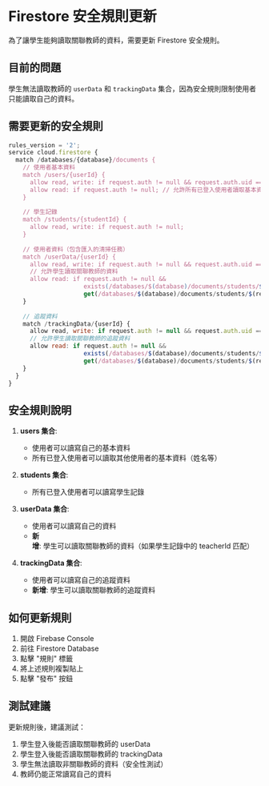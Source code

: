 # Firestore 安全規則更新

為了讓學生能夠讀取關聯教師的資料，需要更新 Firestore 安全規則。

## 目前的問題
學生無法讀取教師的 `userData` 和 `trackingData` 集合，因為安全規則限制使用者只能讀取自己的資料。

## 需要更新的安全規則

```javascript
rules_version = '2';
service cloud.firestore {
  match /databases/{database}/documents {
    // 使用者基本資料
    match /users/{userId} {
      allow read, write: if request.auth != null && request.auth.uid == userId;
      allow read: if request.auth != null; // 允許所有已登入使用者讀取基本資料
    }
    
    // 學生記錄
    match /students/{studentId} {
      allow read, write: if request.auth != null;
    }
    
    // 使用者資料（包含匯入的清掃任務）
    match /userData/{userId} {
      allow read, write: if request.auth != null && request.auth.uid == userId;
      // 允許學生讀取關聯教師的資料
      allow read: if request.auth != null && 
                     exists(/databases/$(database)/documents/students/$(request.auth.uid)) &&
                     get(/databases/$(database)/documents/students/$(request.auth.uid)).data.teacherId == userId;
    }
    
    // 追蹤資料
    match /trackingData/{userId} {
      allow read, write: if request.auth != null && request.auth.uid == userId;
      // 允許學生讀取關聯教師的追蹤資料
      allow read: if request.auth != null && 
                     exists(/databases/$(database)/documents/students/$(request.auth.uid)) &&
                     get(/databases/$(database)/documents/students/$(request.auth.uid)).data.teacherId == userId;
    }
  }
}
```

## 安全規則說明

1. **users 集合**: 
   - 使用者可以讀寫自己的基本資料
   - 所有已登入使用者可以讀取其他使用者的基本資料（姓名等）

2. **students 集合**: 
   - 所有已登入使用者可以讀寫學生記錄

3. **userData 集合**: 
   - 使用者可以讀寫自己的資料
   - **新增**: 學生可以讀取關聯教師的資料（如果學生記錄中的 teacherId 匹配）

4. **trackingData 集合**: 
   - 使用者可以讀寫自己的追蹤資料
   - **新增**: 學生可以讀取關聯教師的追蹤資料

## 如何更新規則

1. 開啟 Firebase Console
2. 前往 Firestore Database
3. 點擊 "規則" 標籤
4. 將上述規則複製貼上
5. 點擊 "發布" 按鈕

## 測試建議

更新規則後，建議測試：
1. 學生登入後能否讀取關聯教師的 userData
2. 學生登入後能否讀取關聯教師的 trackingData  
3. 學生無法讀取非關聯教師的資料（安全性測試）
4. 教師仍能正常讀寫自己的資料